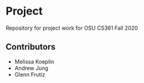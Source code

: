 # Project

Repository for project work for OSU CS361 Fall 2020

## Contributors

- Melissa Koeplin
- Andrew Jung
- Glenn Frutiz
